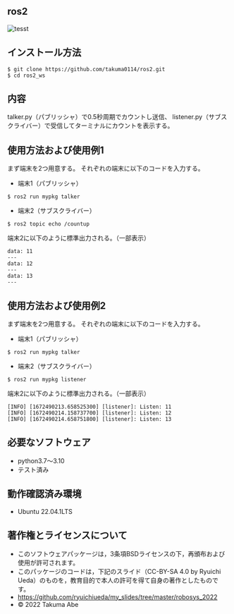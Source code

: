 ## ros2

![tesst](https://github.com/takuma0114/robosys202x/actions/workflows/test.yml/badge.svg)

## インストール方法
```
$ git clone https://github.com/takuma0114/ros2.git
$ cd ros2_ws
```

## 内容
talker.py（パブリッシャ）で0.5秒周期でカウントし送信、
listener.py（サブスクライバー）で受信してターミナルにカウントを表示する。

## 使用方法および使用例1
まず端末を2つ用意する。
それぞれの端末に以下のコードを入力する。
* 端末1（パブリッシャ）
```
$ ros2 run mypkg talker
```
* 端末2（サブスクライバー）
```
$ ros2 topic echo /countup
```
端末2に以下のように標準出力される。（一部表示）
```
data: 11
---
data: 12
---
data: 13
---
```

## 使用方法および使用例2
まず端末を2つ用意する。
それぞれの端末に以下のコードを入力する。
* 端末1（パブリッシャ）
```
$ ros2 run mypkg talker
```
* 端末2（サブスクライバー）
```
$ ros2 run mypkg listener
```
端末2に以下のように標準出力される。（一部表示）
```
[INFO] [1672490213.658525300] [listener]: Listen: 11
[INFO] [1672490214.158737700] [listener]: Listen: 12
[INFO] [1672490214.658751800] [listener]: Listen: 13
```

## 必要なソフトウェア
* python3.7～3.10
 * テスト済み

## 動作確認済み環境
* Ubuntu 22.04.1LTS

## 著作権とライセンスについて
* このソフトウェアパッケージは，3条項BSDライセンスの下，再頒布および使用が許可されます。
* このパッケージのコードは，下記のスライド（CC-BY-SA 4.0 by Ryuichi Ueda）のものを，教育目的で本人の許可を得て自身の著作としたものです。
* https://github.com/ryuichiueda/my_slides/tree/master/robosys_2022
* © 2022 Takuma Abe

